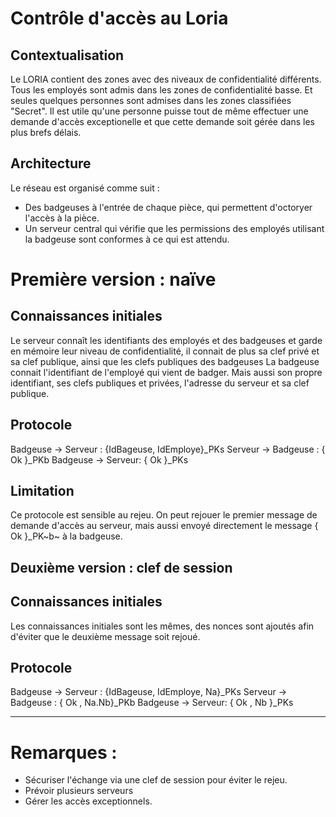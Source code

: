 # Contrôle d'accès au Loria
## Contextualisation
Le LORIA contient des zones avec des niveaux de confidentialité différents. Tous les employés sont admis dans les zones de confidentialité basse. Et seules quelques personnes sont admises dans les zones classifiées "Secret". Il est utile qu'une personne puisse tout de même effectuer une demande d'accès exceptionelle et que cette demande soit gérée dans les plus brefs délais.

## Architecture
Le réseau est organisé comme suit :
 
 - Des badgeuses à l'entrée de chaque pièce, qui permettent d'octoryer l'accès à la pièce.
 - Un serveur central qui vérifie que les permissions des employés utilisant la badgeuse sont conformes à ce qui est attendu.
 

# Première version : naïve
## Connaissances initiales
 
 Le serveur connaît les identifiants des employés et des badgeuses et garde en mémoire leur niveau de confidentialité, il connait de plus sa clef privé et sa clef publique, ainsi que les clefs publiques des badgeuses
 La badgeuse connait l'identifiant de l'employé qui vient de badger. Mais aussi son propre identifiant, ses clefs publiques et privées, l'adresse du serveur et sa clef publique.
 
## Protocole

 >
 Badgeuse -> Serveur : {IdBageuse, IdEmploye}_PKs
 Serveur -> Badgeuse : { Ok }_PKb
 Badgeuse -> Serveur: { Ok }_PKs
 
## Limitation
Ce protocole est sensible au rejeu. On peut rejouer le premier message de demande d'accès au serveur, mais aussi envoyé directement le message { Ok }_PK~b~ à la badgeuse.

## Deuxième version : clef de session
 
## Connaissances initiales
 
Les connaissances initiales sont les mêmes, des nonces sont ajoutés afin d'éviter que le deuxième message soit rejoué.

## Protocole

 >
 Badgeuse -> Serveur : {IdBageuse, IdEmploye, Na}_PKs
 Serveur -> Badgeuse : { Ok , Na.Nb}_PKb
 Badgeuse -> Serveur: { Ok , Nb }_PKs

 -----
# Remarques :
 - Sécuriser l'échange via une clef de session pour éviter le rejeu.
 - Prévoir plusieurs serveurs
 - Gérer les accès exceptionnels.
 


